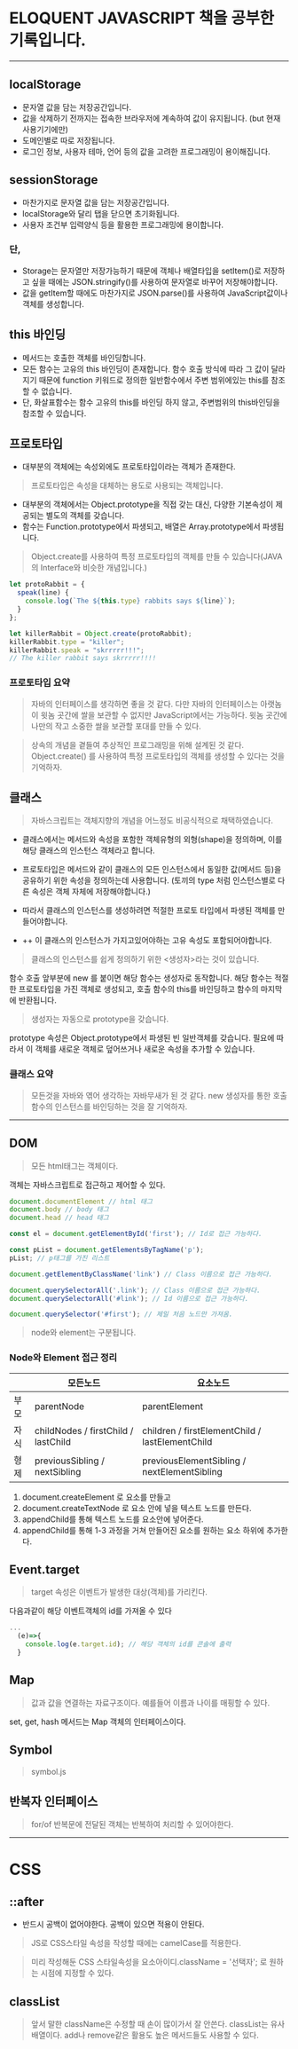 # ELOQUENT JAVASCRIPT 책을 공부한 기록입니다.

---

## localStorage
  - 문자열 값을 담는 저장공간입니다.
  - 값을 삭제하기 전까지는 접속한 브라우저에 계속하여 값이 유지됩니다. (but 현재 사용기기에만)
  - 도메인별로 따로 저장됩니다.
  - 로그인 정보, 사용자 테마, 언어 등의 값을 고려한 프로그래밍이 용이해집니다.
## sessionStorage
 - 마찬가지로 문자열 값을 담는 저장공간입니다.
 - localStorage와 달리 탭을 닫으면 초기화됩니다.
 - 사용자 조건부 입력양식 등을 활용한 프로그래밍에 용이합니다.
  
### 단,
 - Storage는 문자열만 저장가능하기 때문에 객체나 배열타입을 setItem()로 저장하고 싶을 때에는 JSON.stringify()를 사용하여 문자열로 바꾸어 저장해야합니다.
 - 값을 getItem할 때에도 마찬가지로 JSON.parse()를 사용하여 JavaScript값이나 객체를 생성합니다.


## this 바인딩

 - 메서드는 호출한 객체를 바인딩합니다.
 - 모든 함수는 고유의 this 바인딩이 존재합니다. 함수 호출 방식에 따라 그 값이 달라지기 때문에 function  키워드로 정의한 일반함수에서 주변 범위에있는 this를 참조할 수 없습니다.
 - 단, 화살표함수는 함수 고유의 this를 바인딩 하지 않고, 주변범위의 this바인딩을 참조할 수 있습니다.

## 프로토타입
- 대부분의 객체에는 속성외에도 프로토타입이라는 객체가 존재한다.

> 프로토타입은 속성을 대체하는 용도로 사용되는 객체입니다.

- 대부분의 객체에서는 Object.prototype을 직접 갖는 대신, 다양한 기본속성이 제공되는 별도의 객체를 갖습니다.
- 함수는 Function.prototype에서 파생되고, 배열은 Array.prototype에서 파생됩니다.

> Object.create를 사용하여 특정 프로토타입의 객체를 만들 수 있습니다(JAVA의 Interface와 비슷한 개념입니다.)

```JavaScript
let protoRabbit = {
  speak(line) {
    console.log(`The ${this.type} rabbits says ${line}`);
  }
};

let killerRabbit = Object.create(protoRabbit);
killerRabbit.type = "killer";
killerRabbit.speak = "skrrrrr!!!";
// The killer rabbit says skrrrrr!!!!

```
### 프로토타입 요약

> 자바의 인터페이스를 생각하면 좋을 것 같다.
> 다만 자바의 인터페이스는 아랫놈이 윗놈 곳간에 쌀을 보관할 수 없지만
> JavaScript에서는 가능하다. 윗놈 곳간에 나만의 작고 소중한 쌀을 보관할 포대를 만들 수 있다. 

>  상속의 개념을 곁들여 추상적인 프로그래밍을 위해 설계된 것 같다.
> Object.create() 를 사용하여 특정 프로토타입의 객체를 생성할 수 있다는 것을 기억하자.


## 클래스

> 자바스크립트는 객체지향의 개념을 어느정도 비공식적으로 채택하였습니다.

- 클래스에서는 메서드와 속성을 포함한 객체유형의 외형(shape)을 정의하며, 이를 해당 클래스의 인스턴스 객체라고 합니다.

- 프로토타입은 메서드와 같이 클래스의 모든 인스턴스에서 동일한 값(메서드 등)을 공유하기 위한 속성을 정의하는데 사용합니다. (토끼의 type 처럼 인스턴스별로 다른 속성은 객체 자체에 저장해야합니다.)

- 따라서 클래스의 인스턴스를 생성하려면 적절한 프로토 타입에서 파생된 객체를 만들어야합니다.

- ++ 이 클래스의 인스턴스가 가지고있어야하는 고유 속성도 포함되어야합니다.

> 클래스의 인스턴스를 쉽게 정의하기 위한 <생성자>라는 것이 있습니다.

함수 호출 앞부분에 new 를 붙이면 해당 함수는 생성자로 동작합니다.
해당 함수는 적절한 프로토타입을 가진 객체로 생성되고, 호출 함수의 this를 바인딩하고 함수의 마지막에 반환됩니다.

> 생성자는 자동으로 prototype을 갖습니다.

prototype 속성은 Object.prototype에서 파생된 빈 일반객체를 갖습니다.
필요에 따라서 이 객체를 새로운 객체로 덮어쓰거나 새로운 속성을 추가할 수 있습니다.

### 클래스 요약

> 모든것을 자바와 엮어 생각하는 자바무새가 된 것 같다.
> new 생성자를 통한 호출함수의 인스턴스를 바인딩하는 것을 잘 기억하자.

---


## DOM

> 모든 html태그는 객체이다.

객체는 자바스크립트로 접근하고 제어할 수 있다.

```JavaScript
document.documentElement // html 태그
document.body // body 태그
document.head // head 태그

const el = document.getElementById('first'); // Id로 접근 가능하다.

const pList = document.getElementsByTagName('p');
pList; // p태그를 가진 리스트

document.getElementByClassName('link') // Class 이름으로 접근 가능하다.

document.querySelectorAll('.link'); // Class 이름으로 접근 가능하다.
document.querySelectorAll('#link'); // Id 이름으로 접근 가능하다.

document.querySelector('#first'); // 제일 처음 노드만 가져옴.


```

> node와 element는 구분됩니다.

### Node와 Element 접근 정리

|      | 모든노드                            | 요소노드                                        |
| ---- | ----------------------------------- | ----------------------------------------------- |
| 부모 | parentNode                          | parentElement                                   |
| 자식 | childNodes / firstChild / lastChild | children / firstElementChild / lastElementChild |
| 형제 | previousSibling / nextSibling       | previousElementSibling / nextElementSibling     |




1. document.createElement 로 요소를 만들고
2. document.createTextNode 로 요소 안에 넣을 텍스트 노드를 만든다.
3. appendChild를 통해 텍스트 노드를 요소안에 넣어준다.
4. appendChild를 통해 1-3 과정을 거쳐 만들어진 요소를 원하는 요소 하위에 추가한다.
 



## Event.target

> target 속성은 이벤트가 발생한 대상(객체)를 가리킨다.

다음과같이 해당 이벤트객체의 id를 가져올 수 있다

```javaScript
...
  (e)=>{
    console.log(e.target.id); // 해당 객체의 id를 콘솔에 출력
  }

```


## Map

> 값과 값을 연결하는 자료구조이다. 예를들어 이름과 나이를 매핑할 수 있다.


set, get, hash 메서드는 Map 객체의 인터페이스이다.


## Symbol

> symbol.js

## 반복자 인터페이스 

> for/of 반복문에 전달된 객체는 반복하여 처리할 수 있어야한다.























----

# CSS

## ::after

- 반드시 공백이 없어야한다. 공백이 있으면 적용이 안된다.

> JS로 CSS스타일 속성을 작성할 때에는 camelCase를 적용한다.


> 미리 작성해둔 CSS 스타일속성을 요소아이디.className = '선택자'; 로 원하는 시점에 지정할 수 있다.
>

## classList

> 앞서 말한 className은 수정할 때 손이 많이가서 잘 안쓴다.
> classList는 유사배열이다. add나 remove같은 활용도 높은 메서드들도 사용할 수 있다.